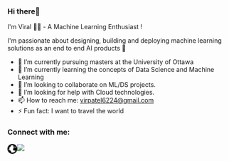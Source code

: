 ### Hi there👋
I'm Viral 👨‍💻 - A Machine Learning Enthusiast !

I'm passionate about designing, building and deploying machine learning solutions as an end to end AI products 🎩



- 🔭 I’m currently pursuing masters at the University of Ottawa
- 🌱 I’m currently learning the concepts of Data Science and Machine Learning
- 👯 I’m looking to collaborate on ML/DS projects.
- 🤔 I’m looking for help with Cloud technologies.
- 📫 How to reach me: virpatel6224@gmail.com 
- ⚡ Fun fact: I want to travel the world


### Connect with me:

[<img align="left" width="22px" src="https://raw.githubusercontent.com/iconic/open-iconic/master/svg/globe.svg" />][website]
[<img align="left" width="22px" src="https://cdn.jsdelivr.net/npm/simple-icons@v3/icons/linkedin.svg" />][linkedin]

[website]: https://vir007.github.io/Portfolio/
[linkedin]: https://www.linkedin.com/in/viralpatel2020/
